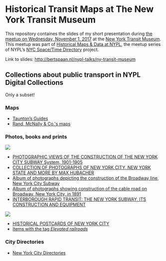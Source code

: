 # Historical Transit Maps at The New York Transit Museum

This repository containes the slides of my short presentation during [the meetup on Wednesday, November 1, 2017](https://www.meetup.com/historical-data-and-maps-at-nypl/events/244072360/) at the [New York Transit Museum](http://www.nytransitmuseum.org/). This meetup was part of [Historical Maps & Data at NYPL](https://www.meetup.com/historical-data-and-maps-at-nypl/), the meetup series of NYPL’s [NYC Space/Time Directory](http://spacetime.nypl.org) project.

Link to slides: http://bertspaan.nl/nypl-talks/ny-transit-museum

## Collections about public transport in NYPL Digital Collections

Only a subset!

### Maps

- [Taunton’s Guides](https://digitalcollections.nypl.org/search/index?utf8=%E2%9C%93&keywords=taunton%27s+guide)
- [Rand, McNally & Co.'s maps](https://digitalcollections.nypl.org/search/index?filters%5Btype%5D=cartographic&keywords=rand+mcnally)

### Photos, books and prints

![](http://bertspaan.nl/nypl-talks-assets/images/510d47e2-f20e-a3d9-e040-e00a18064a99.jpg)

- [PHOTOGRAPHIC VIEWS OF THE CONSTRUCTION OF THE NEW YORK CITY SUBWAY System, 1901-1905](https://digitalcollections.nypl.org/collections/photographic-views-of-the-construction-of-the-new-york-city-subway-system#/?tab=about)
- [COLLECTION OF PHOTOGRAPHS OF NEW YORK CITY, NEW YORK STATE AND MORE BY MAX HUBACHER](https://digitalcollections.nypl.org/collections/collection-of-photographs-of-new-york-city-new-york-state-and-more-by-max#/?tab=about
)
- [Album of photographs depicting the construction of the Broadway line, New York City Subway](http://digitalcollections.nypl.org/collections/album-of-photographs-depicting-the-construction-of-the-broadway-line-new-york#/?tab=about)
- [Album of photographs showing construction of the cable road on Broadway, New York City, in 1891](http://digitalcollections.nypl.org/collections/album-of-photographs-showing-construction-of-the-cable-road-on-broadway-new-york#/?tab=about)
- [INTERBOROUGH RAPID TRANSIT: THE NEW YORK SUBWAY, ITS CONSTRUCTION AND EQUIPMENT](https://digitalcollections.nypl.org/collections/interborough-rapid-transit-the-new-york-subway-its-construction-and-equipment#/?tab=about
)

![](http://bertspaan.nl/nypl-talks-assets/images/510d47dc-9b49-a3d9-e040-e00a18064a99)

- [HISTORICAL POSTCARDS OF NEW YORK CITY](https://digitalcollections.nypl.org/collections/historical-postcards-of-new-york-city#/?tab=navigation&roots=83:0c984590-13d6-0135-276a-312f2294ae90)
- [Items with the tag _Elevated railroads_](https://digitalcollections.nypl.org/search/index?filters%5Btopic_mtxt_s%5D%5B%5D=Elevated%20railroads)

### City Directories

- [New York City Directories](https://digitalcollections.nypl.org/collections/new-york-city-directories#/?tab=about)
